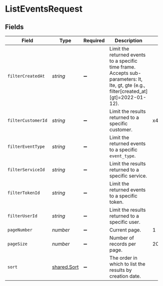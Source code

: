 # ListEventsRequest


## Fields

| Field                                                                                                                                    | Type                                                                                                                                     | Required                                                                                                                                 | Description                                                                                                                              | Example                                                                                                                                  |
| ---------------------------------------------------------------------------------------------------------------------------------------- | ---------------------------------------------------------------------------------------------------------------------------------------- | ---------------------------------------------------------------------------------------------------------------------------------------- | ---------------------------------------------------------------------------------------------------------------------------------------- | ---------------------------------------------------------------------------------------------------------------------------------------- |
| `filterCreatedAt`                                                                                                                        | *string*                                                                                                                                 | :heavy_minus_sign:                                                                                                                       | Limit the returned events to a specific time frame. Accepts sub-parameters: lt, lte, gt, gte (e.g., filter[created_at][gt]=2022-01-12).<br/> |                                                                                                                                          |
| `filterCustomerId`                                                                                                                       | *string*                                                                                                                                 | :heavy_minus_sign:                                                                                                                       | Limit the results returned to a specific customer.                                                                                       | x4xCwxxJxGCx123Rx5xTx                                                                                                                    |
| `filterEventType`                                                                                                                        | *string*                                                                                                                                 | :heavy_minus_sign:                                                                                                                       | Limit the returned events to a specific `event_type`.                                                                                    |                                                                                                                                          |
| `filterServiceId`                                                                                                                        | *string*                                                                                                                                 | :heavy_minus_sign:                                                                                                                       | Limit the results returned to a specific service.                                                                                        |                                                                                                                                          |
| `filterTokenId`                                                                                                                          | *string*                                                                                                                                 | :heavy_minus_sign:                                                                                                                       | Limit the returned events to a specific token.                                                                                           |                                                                                                                                          |
| `filterUserId`                                                                                                                           | *string*                                                                                                                                 | :heavy_minus_sign:                                                                                                                       | Limit the results returned to a specific user.                                                                                           |                                                                                                                                          |
| `pageNumber`                                                                                                                             | *number*                                                                                                                                 | :heavy_minus_sign:                                                                                                                       | Current page.                                                                                                                            | 1                                                                                                                                        |
| `pageSize`                                                                                                                               | *number*                                                                                                                                 | :heavy_minus_sign:                                                                                                                       | Number of records per page.                                                                                                              | 20                                                                                                                                       |
| `sort`                                                                                                                                   | [shared.Sort](../../models/shared/sort.md)                                                                                               | :heavy_minus_sign:                                                                                                                       | The order in which to list the results by creation date.                                                                                 |                                                                                                                                          |